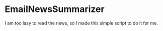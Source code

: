 # EmailNewsSummarizer

I am too lazy to read the news, so I made this simple script to do it for me.
